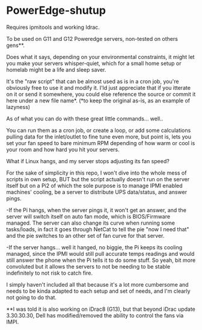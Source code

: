 # PowerEdge-shutup

Requires ipmitools and working Idrac.

To be used on G11 and G12 Poweredge servers, non-tested on others gens**.


Does what it says, depending on your environmental constraints, it might let you make your servers whisper-quiet, which for a small home setup or homelab might be a life and sleep saver. 

It's the "raw script" that can be almost used as is in a cron job, you're obviously free to use it and modify it.
I'ld just appreciate that if you itterate on it or send it somewhere, you could else reference the source or commit it here under a new file name*.
(*to keep the original as-is, as an example of lazyness)

As of what you can do with these great little commands... well..

You can run them as a cron job, or create a loop, or add some calculations pulling data for the inlet/outlet to fine tune even more, but point is, lets you set your fan speed to bare minimum RPM depending of how warm or cool is your room and how hard you hit your servers.



What if Linux hangs, and my server stops adjusting its fan speed?

For the sake of simplicity in this repo, I won't dive into the whole mess of scripts in own setup, BUT
but the script actually doesn't run on the server itself but on a Pi2 of which the sole purpose is to manage IPMI enabled machines' cooling, be a server to distribute UPS data/status, and answer pings.

-If the Pi hangs, when the server pings it, it won't get an answer, and the server will switch itself on auto fan mode, which is BIOS/Firmware managed.
The server can also change its curve when running some tasks/loads, in fact it goes through NetCat to tell the pie "now I need that" and the pie switches to an other set of fan curve for that server.

-If the server hangs... well it hanged, no biggie, the Pi keeps its cooling managed, since the IPMI would still pull accurate temps readings and would still answer the phone when the Pi tells it to do some stuff.
So yeah, bit more convoluted but it allows the servers to not be needing to be stable indefinitely to not risk to catch fire.

I simply haven't included all that because it's a lot more cumbersome and needs to be kinda adapted to each setup and set of needs, and I'm clearly not going to do that.


**I was told it is also working on iDrac8 (G13), but that beyond iDrac update 3.30.30.30, Dell has modified/removed the ability to control the fans via IMPI.
